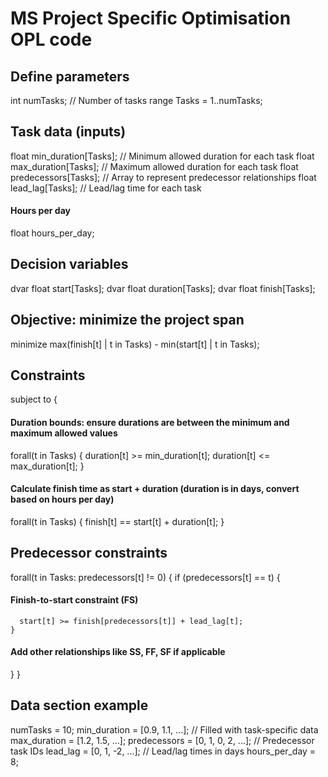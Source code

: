 # MS Project Specific Optimisation OPL code

## Define parameters

int numTasks; // Number of tasks
range Tasks = 1..numTasks;

## Task data (inputs)

float min_duration[Tasks]; // Minimum allowed duration for each task
float max_duration[Tasks]; // Maximum allowed duration for each task
float predecessors[Tasks]; // Array to represent predecessor relationships
float lead_lag[Tasks]; // Lead/lag time for each task

#### Hours per day

float hours_per_day;

## Decision variables

dvar float start[Tasks];
dvar float duration[Tasks];
dvar float finish[Tasks];

## Objective: minimize the project span

minimize max(finish[t] | t in Tasks) - min(start[t] | t in Tasks);

## Constraints

subject to {

#### Duration bounds: ensure durations are between the minimum and maximum allowed values

forall(t in Tasks) {
duration[t] >= min_duration[t];
duration[t] <= max_duration[t];
}

#### Calculate finish time as start + duration (duration is in days, convert based on hours per day)

forall(t in Tasks) {
finish[t] == start[t] + duration[t];
}

## Predecessor constraints

forall(t in Tasks: predecessors[t] != 0) {
if (predecessors[t] == t) {

#### Finish-to-start constraint (FS)

      start[t] >= finish[predecessors[t]] + lead_lag[t];
    }

#### Add other relationships like SS, FF, SF if applicable

}
}

## Data section example

numTasks = 10;
min_duration = [0.9, 1.1, ...]; // Filled with task-specific data
max_duration = [1.2, 1.5, ...];
predecessors = [0, 1, 0, 2, ...]; // Predecessor task IDs
lead_lag = [0, 1, -2, ...]; // Lead/lag times in days
hours_per_day = 8;
